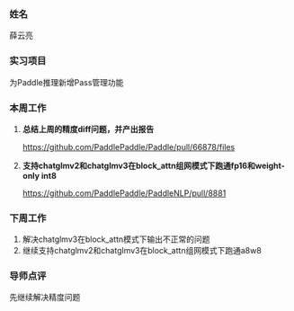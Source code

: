 ### 姓名

薛云亮

### 实习项目

为Paddle推理新增Pass管理功能

### 本周工作

1. **总结上周的精度diff问题，并产出报告**

   https://github.com/PaddlePaddle/Paddle/pull/66878/files
2. **支持chatglmv2和chatglmv3在block_attn组网模式下跑通fp16和weight-only int8**

   https://github.com/PaddlePaddle/PaddleNLP/pull/8881

### 下周工作

1. 解决chatglmv3在block_attn模式下输出不正常的问题
2. 继续支持chatglmv2和chatglmv3在block_attn组网模式下跑通a8w8

### 导师点评
先继续解决精度问题
